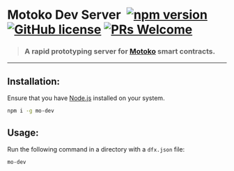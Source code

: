 
# Motoko Dev Server &nbsp;[![npm version](https://img.shields.io/npm/v/mo-dev.svg?logo=npm)](https://www.npmjs.com/package/motoko-dev-server) [![GitHub license](https://img.shields.io/badge/license-Apache%202.0-blue.svg)](https://opensource.org/licenses/Apache-2.0) [![PRs Welcome](https://img.shields.io/badge/PRs-welcome-brightgreen.svg)](https://github.com/dfinity/motoko/issues)

> ### A rapid prototyping server for [Motoko](https://smartcontracts.org/) smart contracts.

---

## Installation:

Ensure that you have [Node.js](https://nodejs.org/en/) installed on your system.

```sh
npm i -g mo-dev
```

## Usage:

Run the following command in a directory with a `dfx.json` file:

```sh
mo-dev
```
